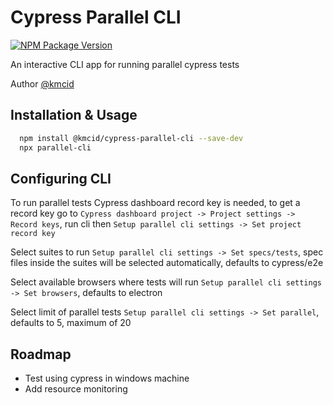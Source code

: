 
# Cypress Parallel CLI
[![NPM Package Version](https://img.shields.io/npm/v/@kmcid/cypress-parallel-cli?label=npm%20package)](https://img.shields.io/npm/v/@kmcid/cypress-parallel-cli?label=npm%20package)

An interactive CLI app for running parallel cypress tests

Author [@kmcid](https://github.com/kmcid)


## Installation & Usage

```bash
  npm install @kmcid/cypress-parallel-cli --save-dev
  npx parallel-cli
```

## Configuring CLI
To run parallel tests Cypress dashboard record key is needed, to get a record key go to `Cypress dashboard project -> Project settings -> Record keys`,
run cli then `Setup parallel cli settings -> Set project record key`

Select suites to run `Setup parallel cli settings -> Set specs/tests`, spec files inside the suites will be selected automatically, defaults to cypress/e2e

Select available browsers where tests will run `Setup parallel cli settings -> Set browsers`, defaults to electron

Select limit of parallel tests `Setup parallel cli settings -> Set parallel`, defaults to 5, maximum of 20

## Roadmap

- Test using cypress in windows machine
- Add resource monitoring

